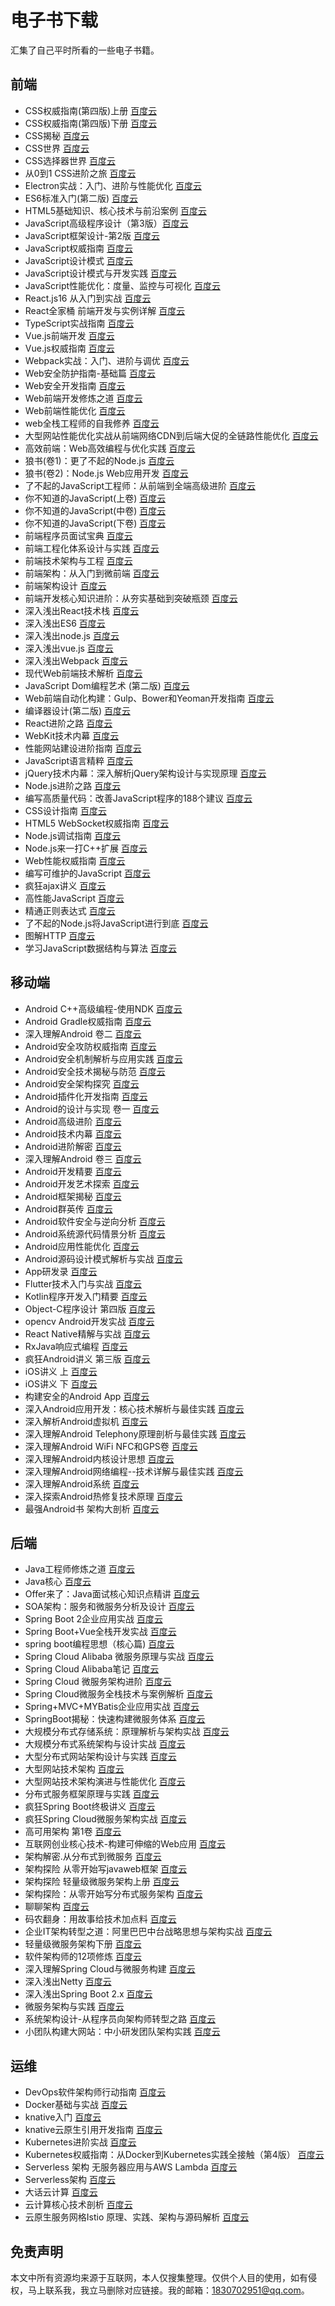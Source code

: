# 电子书下载
汇集了自己平时所看的一些电子书籍。

## 前端
* CSS权威指南(第四版)上册 [百度云](https://pan.baidu.com/s/17HaWe7u4ao4otTcv_OgMVQ?pwd=0e26)
* CSS权威指南(第四版)下册 [百度云](https://pan.baidu.com/s/1DRp-8GpRH39TEFIoPmGMsw?pwd=ujwx)
* CSS揭秘 [百度云](https://pan.baidu.com/s/140eB733Ld7p8PpTY5yNGdw?pwd=1cdj)
* CSS世界 [百度云](https://pan.baidu.com/s/1tX1TuqZy5Y12lsPXWWwNrQ?pwd=hbv7)
* CSS选择器世界 [百度云](https://pan.baidu.com/s/1EICiPocf10g3jitWfSCBQw?pwd=ngja)
* 从0到1 CSS进阶之旅 [百度云](https://pan.baidu.com/s/1jozUBllbiHyntKYkm9QsCQ?pwd=2l11)
* Electron实战：入门、进阶与性能优化 [百度云](https://pan.baidu.com/s/1dXEAiEDVX5T_l_9WlUT4fA?pwd=9yp2)
* ES6标准入门(第二版) [百度云](https://pan.baidu.com/s/1uBS1mH3crOf6vftrMW4rJg?pwd=4wax)
* HTML5基础知识、核心技术与前沿案例 [百度云](https://pan.baidu.com/s/1f7zL6GURwua2iy_nqdt1Bw?pwd=928k)
* JavaScript高级程序设计（第3版）[百度云](https://pan.baidu.com/s/1SUdSA73b6ZtjgYIPSAzLJg?pwd=wzef)
* JavaScript框架设计-第2版 [百度云](https://pan.baidu.com/s/1SfC0hywQJ8yVUX4YR6JYoA?pwd=mpvh)
* JavaScript权威指南 [百度云](https://pan.baidu.com/s/1n8AVJgZIUmQnxujgjgPABw?pwd=2cga)
* JavaScript设计模式 [百度云](https://pan.baidu.com/s/1TzzCcwG6F1r2ch8Q6kWkZQ?pwd=5v63)
* JavaScript设计模式与开发实践 [百度云](https://pan.baidu.com/s/190wm1O3wyzZIvq0uMMfEhw?pwd=kmtj)
* JavaScript性能优化：度量、监控与可视化 [百度云](https://pan.baidu.com/s/1ICfNQRVVGZ5fx8vGuvTZMg?pwd=geqd)
* React.js16 从入门到实战 [百度云](https://pan.baidu.com/s/1bqwukN_4gjE05zkjEq4EJg?pwd=cgp9)
* React全家桶 前端开发与实例详解 [百度云](https://pan.baidu.com/s/16jtBgUk8IV0OyZbBrh3kwg?pwd=zop8)
* TypeScript实战指南 [百度云](https://pan.baidu.com/s/1qcbVyXBDxqN6FwBR5cSoOQ?pwd=mopg)
* Vue.js前端开发 [百度云](https://pan.baidu.com/s/1RlNqjSXIhSBkGs3_b_Ydhw?pwd=plxu)
* Vue.js权威指南 [百度云](https://pan.baidu.com/s/1QBnxTqs7M41fI3w4EdB6eg?pwd=209j)
* Webpack实战：入门、进阶与调优 [百度云](https://pan.baidu.com/s/1SeIzLgRgKVllETk-43gkPg?pwd=ps92)
* Web安全防护指南-基础篇 [百度云](https://pan.baidu.com/s/1xBXTpjFKg5srcnGJgNEBAA?pwd=kna8)
* Web安全开发指南 [百度云](https://pan.baidu.com/s/12A7_bAT9kts2kCFcvSBngA?pwd=8u5f)
* Web前端开发修炼之道 [百度云](https://pan.baidu.com/s/18km1900RfWUVtqq4B4P2BA?pwd=2ua4)
* Web前端性能优化 [百度云](https://pan.baidu.com/s/1w2aRAYjOlzDpK1P9s7DRZg?pwd=ycff)
* web全栈工程师的自我修养 [百度云](https://pan.baidu.com/s/1yn9PnQyriizerj9w0s6z-Q?pwd=sz3i)
* 大型网站性能优化实战从前端网络CDN到后端大促的全链路性能优化 [百度云](https://pan.baidu.com/s/1G72NZ3uOkJmAqwyGSZaFkA?pwd=sgh4)
* 高效前端：Web高效编程与优化实践 [百度云](https://pan.baidu.com/s/14VDZYAF4ayqoyxlevTCCcQ?pwd=cow7)
* 狼书(卷1)：更了不起的Node.js [百度云](https://pan.baidu.com/s/1DGuw7RzMWSIifvAsmiPhAg?pwd=x0lk)
* 狼书(卷2)：Node.js Web应用开发 [百度云](https://pan.baidu.com/s/1sP_ypdTIfuK28tERp7gptQ?pwd=bxod) 
* 了不起的JavaScript工程师：从前端到全端高级进阶 [百度云](https://pan.baidu.com/s/1OnDuRYJDBLCWSx5e8Nac-g?pwd=0lne)
* 你不知道的JavaScript(上卷) [百度云](https://pan.baidu.com/s/1uYFIcfzHmPlZZhFP1x8x3Q?pwd=1yhr)
* 你不知道的JavaScript(中卷) [百度云](https://pan.baidu.com/s/19zJJoIxAWI5QyDpb6o1EWw?pwd=kug4)
* 你不知道的JavaScript(下卷) [百度云](https://pan.baidu.com/s/1IciAJQ4CZDuzLAdie_9vMg?pwd=muyk)
* 前端程序员面试宝典 [百度云](https://pan.baidu.com/s/1riviEMS2FDERS3EQ3yuHug?pwd=mpau)
* 前端工程化体系设计与实践 [百度云](https://pan.baidu.com/s/1DLcKE5lN_RxvDzr2Ve9dVg?pwd=5yu0)
* 前端技术架构与工程 [百度云](https://pan.baidu.com/s/1DZdaPEJO_1XlfIl4sPTXgQ?pwd=j6ev)
* 前端架构：从入门到微前端 [百度云](https://pan.baidu.com/s/1HkUnfohkImhcjc5acgCHHA?pwd=lfqn)
* 前端架构设计 [百度云](https://pan.baidu.com/s/19LY7UCN4aC1Klze7z3kZXw?pwd=tlvf)
* 前端开发核心知识进阶：从夯实基础到突破瓶颈 [百度云](https://pan.baidu.com/s/1-GPZ9eQGypY3PqUIFtT7yg?pwd=wepj)
* 深入浅出React技术栈 [百度云](https://pan.baidu.com/s/1fXjRbLrbc3Skt5V2TiSh1w?pwd=5q65)
* 深入浅出ES6 [百度云](https://pan.baidu.com/s/1qxgCELSUd208tEWP3ylnIQ?pwd=esh8)
* 深入浅出node.js [百度云](https://pan.baidu.com/s/1zNGj5UoI5yws_SF3JxMtaw?pwd=8qlu)
* 深入浅出vue.js [百度云](https://pan.baidu.com/s/1lsmA061mcHa7Ak69_0-6zA?pwd=mck2)
* 深入浅出Webpack [百度云](https://pan.baidu.com/s/1VB0HDpZ_VA9F0z2aiOyktA?pwd=3ow0)
* 现代Web前端技术解析 [百度云](https://pan.baidu.com/s/1Y-mxAWK1rVjLv3V3tPsTwQ?pwd=bqe9)
* JavaScript Dom编程艺术 (第二版)  [百度云](https://pan.baidu.com/s/1h7x6f9TMJDKl6TIZZ9T9Cw?pwd=o1hr)
* Web前端自动化构建：Gulp、Bower和Yeoman开发指南 [百度云](https://pan.baidu.com/s/1Q-_pTZgV7YeckAbXrtpzlw?pwd=p044)
* 编译器设计(第二版) [百度云](https://pan.baidu.com/s/1rXitpq8-Tc3PsOn6Kpvj3Q?pwd=eej3)
* React进阶之路 [百度云](https://pan.baidu.com/s/1BQroV5J8YeDt3ngtxFrq2w?pwd=q32x)
* WebKit技术内幕 [百度云](https://pan.baidu.com/s/1Ynf2_ituq0U6bRmBhtcgZg?pwd=gzvq)
* 性能网站建设进阶指南 [百度云](https://pan.baidu.com/s/1D64vcwbF0yMzfOMQbSn0_g?pwd=or0n)
* JavaScript语言精粹 [百度云](https://pan.baidu.com/s/1qlv4TTKZqYpG9jxeTI1bnw?pwd=voum)
* jQuery技术内幕：深入解析jQuery架构设计与实现原理 [百度云](https://pan.baidu.com/s/1W1m8cDCjucWJSoBySPfsiA?pwd=teg5)
* Node.js进阶之路 [百度云](https://pan.baidu.com/s/1_lEmiHPcVtpsTOM55rhgVg?pwd=69dr)
* 编写高质量代码：改善JavaScript程序的188个建议 [百度云](https://pan.baidu.com/s/1VFFf8P--svf2SLpn2xt90A?pwd=yfe0)
* CSS设计指南 [百度云](https://pan.baidu.com/s/1k8L8DGguW84d5uBbHKYXuw?pwd=gqki)
* HTML5 WebSocket权威指南 [百度云](https://pan.baidu.com/s/1RIGFAYISnLt9ZXjCd9SMOw?pwd=ej24)
* Node.js调试指南 [百度云](https://pan.baidu.com/s/1oeaDRXa8BcHjIIZtY6Wh6A?pwd=w1cs)
* Node.js来一打C++扩展 [百度云](https://pan.baidu.com/s/1iSzlxG4ihqEWs6qWIIQi4w?pwd=udum)
* Web性能权威指南 [百度云](https://pan.baidu.com/s/194cC9YrkyqBAuXzdxNhjRQ?pwd=smp9)
* 编写可维护的JavaScript [百度云](https://pan.baidu.com/s/1kWFbAB3Xmi_OWhdKoj3BIg?pwd=59s7)
* 疯狂ajax讲义 [百度云](https://pan.baidu.com/s/1XLkuIaJ4qpCobeHtnv78RA?pwd=yzm1)
* 高性能JavaScript [百度云](https://pan.baidu.com/s/1J-rDbTbOb1URlWdYeoE1CQ?pwd=i6iv)
* 精通正则表达式 [百度云](https://pan.baidu.com/s/1Zax96kTenZAUbTOxEmN1MQ?pwd=x3ex)
* 了不起的Node.js将JavaScript进行到底 [百度云](https://pan.baidu.com/s/1DorbNwvEfmEm0xJcMCJi5A?pwd=nu13)
* 图解HTTP [百度云](https://pan.baidu.com/s/1H3OvwDYc-kNu7YvyEuZGaw?pwd=cwu9)
* 学习JavaScript数据结构与算法 [百度云](https://pan.baidu.com/s/1UQT3tkHtjesaBxx9ZXcQcA?pwd=g1ee)

## 移动端
* Android C++高级编程-使用NDK [百度云](https://pan.baidu.com/s/1JaA0BajHGm-1Drkj-gFygA?pwd=nrl0)
* Android Gradle权威指南 [百度云](https://pan.baidu.com/s/13o5Oq5zw30_ZYK371wt1Uw?pwd=gxfy)
* 深入理解Android 卷二 [百度云](https://pan.baidu.com/s/1Hzg5mqG4blKJfEEn7Z1e4Q?pwd=74n6)
* Android安全攻防权威指南 [百度云](https://pan.baidu.com/s/1aEZKB5bFsH7CbCXgL3fVQA?pwd=owr9)
* Android安全机制解析与应用实践 [百度云](https://pan.baidu.com/s/1vNSoJGWhm0TTkB1WxaW7-A?pwd=fwn5)
* Android安全技术揭秘与防范 [百度云](https://pan.baidu.com/s/1MkBVMq5-wnMJ_fvdKtw2Cw?pwd=11zy)
* Android安全架构探究 [百度云](https://pan.baidu.com/s/1xIutaC_Q9e9-jNRS7n5y5w?pwd=gvxd)
* Android插件化开发指南 [百度云](https://pan.baidu.com/s/19Ew6p36XpBSFfzAdCasUPw?pwd=eox2)
* Android的设计与实现 卷一 [百度云](https://pan.baidu.com/s/1eyFJ8XZk62lLzosTpOajbg?pwd=8gf5)
* Android高级进阶 [百度云](https://pan.baidu.com/s/1F1m9KosMQQy331niXMT3OA?pwd=q7p2)
* Android技术内幕 [百度云](https://pan.baidu.com/s/16TZoBbHv3brZx6os7d9Eqw?pwd=cqyt)
* Android进阶解密 [百度云]( https://pan.baidu.com/s/1Ug_GPKuLDODugNK2V_0TMQ?pwd=29cv)
* 深入理解Android 卷三 [百度云](https://pan.baidu.com/s/1XQoh0klrB6JGFw7bFls0CQ?pwd=sgv4)
* Android开发精要 [百度云](https://pan.baidu.com/s/1HWnkLsQ5ptP-Lm1ihwrHwA?pwd=gtho)
* Android开发艺术探索 [百度云](https://pan.baidu.com/s/1SvyGo2fcf_C9R6s5z8ZXnA?pwd=23q4)
* Android框架揭秘 [百度云](https://pan.baidu.com/s/1x-kjgFUq63Pxad80KUfpaw?pwd=x2f7)
* Android群英传 [百度云](https://pan.baidu.com/s/1oVUGK6cWE5SBSmB77HAqAA?pwd=d6nc)
* Android软件安全与逆向分析 [百度云](https://pan.baidu.com/s/1vE0DLHeX6kD4PG5HfdNtXg?pwd=qgk8)
* Android系统源代码情景分析 [百度云](https://pan.baidu.com/s/1Rkk093L8hsy--coA7rujew?pwd=dgnp)
* Android应用性能优化 [百度云](https://pan.baidu.com/s/1xVmZ3T3TBN2taBeNeM4QCg?pwd=pjep)
* Android源码设计模式解析与实战 [百度云](https://pan.baidu.com/s/1eDRkLtTc6hOAGHn9s3oKiQ?pwd=dyv9)
* App研发录 [百度云](https://pan.baidu.com/s/1pZtYCzMkbEBG6bZgQMOFYg?pwd=jwnl)
* Flutter技术入门与实战 [百度云](https://pan.baidu.com/s/1uiNnlZeZ0uXNX2EVjQgwvA?pwd=017j)
* Kotlin程序开发入门精要 [百度云](https://pan.baidu.com/s/12YbNHmmJd0jA7IqCKl6Fwg?pwd=83s2)
* Object-C程序设计 第四版 [百度云](https://pan.baidu.com/s/1AnFwgiuGDwrCQ30eeUGo0Q?pwd=x4yg)
* opencv Android开发实战 [百度云](https://pan.baidu.com/s/13tzsSSHDgJ-HZo62IwKLXQ?pwd=34ai)
* React Native精解与实战 [百度云](https://pan.baidu.com/s/1VULftoZ43PeKC6YlFOTfVQ?pwd=w0xq)
* RxJava响应式编程 [百度云](https://pan.baidu.com/s/1AHWauBY1GVBomsqVZNM5vg?pwd=k3x7)
* 疯狂Android讲义 第三版 [百度云](https://pan.baidu.com/s/1Ye9cD8DYH0aBwAnB6sg44g?pwd=zmd8)
* iOS讲义 上 [百度云](https://pan.baidu.com/s/13RQUhWeCWc9ZmxAaiKLvqA?pwd=4qjk)
* iOS讲义 下 [百度云](https://pan.baidu.com/s/1gJw0wKjIQ8ofPcl0ecU9gw?pwd=q79b)
* 构建安全的Android App [百度云](https://pan.baidu.com/s/1YoVuy72jK4lLhxgs0EDmig?pwd=y3ii)
* 深入Android应用开发：核心技术解析与最佳实践 [百度云](https://pan.baidu.com/s/1EUmX0ZO7gxiVvRQFGZcIcg?pwd=5apm)
* 深入解析Android虚拟机 [百度云](https://pan.baidu.com/s/1IsFpZlevSFG_LFiHbsxCEQ?pwd=y1d5)
* 深入理解Android Telephony原理剖析与最佳实践 [百度云](https://pan.baidu.com/s/1mSEXlMujhl5vhi-14DVpYQ?pwd=0j8l)
* 深入理解Android WiFi NFC和GPS卷 [百度云](https://pan.baidu.com/s/189HPyRVWUHI94PJiTZ-L1g?pwd=r7s5)
* 深入理解Android内核设计思想 [百度云](https://pan.baidu.com/s/1BUy13KSLiPhKHQyuyi6RQA?pwd=xvbd)
* 深入理解Android网络编程--技术详解与最佳实践 [百度云](https://pan.baidu.com/s/1kYyYrAC4QezELuNSu_qMkA?pwd=pbd4)
* 深入理解Android系统 [百度云](https://pan.baidu.com/s/1Yp06Qzsmx0Krk81hxquMNA?pwd=5e7w)
* 深入探索Android热修复技术原理 [百度云](https://pan.baidu.com/s/1cCUpdILRGonkeI23PWma_Q?pwd=1sz2)
* 最强Android书 架构大剖析 [百度云](https://pan.baidu.com/s/1w6bXlNjEaA7mmvXR3_SV8w?pwd=po8o)

## 后端
* Java工程师修炼之道 [百度云](https://pan.baidu.com/s/1S1fZ9J_2_DiF-zUAxMziCA?pwd=w6mw)
* Java核心 [百度云](https://pan.baidu.com/s/1QF6QtIYXUYIyuqSlDk_SlQ?pwd=fb5i)
* Offer来了：Java面试核心知识点精讲 [百度云](https://pan.baidu.com/s/1hhbUkIJ13m3lLOe2ndjVoA?pwd=umli)
* SOA架构：服务和微服务分析及设计 [百度云](https://pan.baidu.com/s/1G1xoXcK2FQZpdUaxFmWbtQ?pwd=w8hp)
* Spring Boot 2企业应用实战 [百度云](https://pan.baidu.com/s/13D_WSdY14LpXx3SOy6gC5w?pwd=2kkw)
* Spring Boot+Vue全栈开发实战 [百度云](https://pan.baidu.com/s/1fYS7mg9EBH6es6F3ELkEOA?pwd=42w0)
* spring boot编程思想（核心篇) [百度云](https://pan.baidu.com/s/1De2nxVgrTI4GQcEhH0v_fw?pwd=yd8i)
* Spring Cloud Alibaba 微服务原理与实战 [百度云](https://pan.baidu.com/s/1vnwDV8VMFLuzPB1HCJA9qg?pwd=bw2v)
* Spring Cloud Alibaba笔记 [百度云](https://pan.baidu.com/s/1Fh-W1IQr87J1t7PW_jRO5Q?pwd=x368)
* Spring Cloud 微服务架构进阶 [百度云](https://pan.baidu.com/s/1WBbZpmS7bhQGXTdyMomcgA?pwd=ipyp)
* Spring Cloud微服务全栈技术与案例解析 [百度云](https://pan.baidu.com/s/1tGCl_PylofppqUo8s87wcA?pwd=c31q)
* Spring+MVC+MYBatis企业应用实战 [百度云](https://pan.baidu.com/s/1Ls9TkCBQAPhH8e9VkdqWag?pwd=ehr9)
* SpringBoot揭秘：快速构建微服务体系 [百度云](https://pan.baidu.com/s/1V8hXA1UVp5b5UkR5MlNaqQ?pwd=i3c8)
* 大规模分布式存储系统：原理解析与架构实战 [百度云](https://pan.baidu.com/s/1LPgL_T9grgvijc-Olg6eyA?pwd=rdt4)
* 大规模分布式系统架构与设计实战 [百度云](https://pan.baidu.com/s/1wQl6oN-HW6FsxA9X6K74Vg?pwd=65bj)
* 大型分布式网站架构设计与实践 [百度云](https://pan.baidu.com/s/1VUqfPxkrWMrOF5seZhD2cg?pwd=2u3s)
* 大型网站技术架构 [百度云](https://pan.baidu.com/s/1qFTclioE38c667WQVDDfPA?pwd=ilcc)
* 大型网站技术架构演进与性能优化 [百度云](https://pan.baidu.com/s/1-S-gqceggtJK_RqJGyGvQA?pwd=zlot)
* 分布式服务框架原理与实践 [百度云](https://pan.baidu.com/s/1K8u1Kx5EL9A44mN1qMcwYQ?pwd=c1o2)
* 疯狂Spring Boot终极讲义 [百度云](https://pan.baidu.com/s/1zQHBDJ-2zevst3pF2AgpiA?pwd=66rf)
* 疯狂Spring Cloud微服务架构实战 [百度云](https://pan.baidu.com/s/1DBY5YQVv3KH2-plTI24lfQ?pwd=dj3k)
* 高可用架构  第1卷 [百度云](https://pan.baidu.com/s/1uFJ9uGviYpqjUJU9idwXnw?pwd=7sbi)
* 互联网创业核心技术-构建可伸缩的Web应用 [百度云](https://pan.baidu.com/s/1mEM78PedEPghBGt7C0NyDg?pwd=xxin)
* 架构解密.从分布式到微服务 [百度云](https://pan.baidu.com/s/18SShG4LY9Z95lyyrmJm3pA?pwd=7tpf)
* 架构探险 从零开始写javaweb框架 [百度云](https://pan.baidu.com/s/1hElLzLJTxKfQytTgc3M62g?pwd=sajl)
* 架构探险 轻量级微服务架构上册 [百度云](https://pan.baidu.com/s/14KiIkZyn4PHLiQuvMaNk8w?pwd=ibtx)
* 架构探险：从零开始写分布式服务架构 [百度云](https://pan.baidu.com/s/1Ti5jBffIKUPnSST9nRJwDQ?pwd=vo2x)
* 聊聊架构 [百度云](https://pan.baidu.com/s/1mp5yhEtd7g8aatdV3W6-_w?pwd=pfy9)
* 码农翻身：用故事给技术加点料 [百度云](https://pan.baidu.com/s/1IFBvwcsKEBgvf3VuKI4ybg?pwd=gvpo)
* 企业IT架构转型之道：阿里巴巴中台战略思想与架构实战 [百度云](https://pan.baidu.com/s/1qb61FGilDxHPYtfh52SlQA?pwd=swf2)
* 轻量级微服务架构下册 [百度云](https://pan.baidu.com/s/13m8GaK7p5iQw3_4o8tVu9w?pwd=k9d9)
* 软件架构师的12项修炼 [百度云](https://pan.baidu.com/s/1XGHicZRlYpt9RWCojfz93A?pwd=g13q)
* 深入理解Spring Cloud与微服务构建 [百度云](https://pan.baidu.com/s/1_zr9HNSZqTJtCMU1WAeEJA?pwd=g3k9)
* 深入浅出Netty [百度云](https://pan.baidu.com/s/16dMMnE-Yjnds2aRIMbdrTA?pwd=dlwf)
* 深入浅出Spring Boot 2.x [百度云](https://pan.baidu.com/s/1Y1bWt3tYyVjfzvweXjKhWg?pwd=7234)
* 微服务架构与实践 [百度云](https://pan.baidu.com/s/1NRCTgwm85OEQCsozZiVO7w?pwd=649h)
* 系统架构设计-从程序员向架构师转型之路 [百度云](https://pan.baidu.com/s/1jfzp4w71wbFyV32nyU67iw?pwd=atmt)
* 小团队构建大网站：中小研发团队架构实践 [百度云](https://pan.baidu.com/s/1lbSALy7qL6RasD6qEWXa8w?pwd=eutz)



## 运维
* DevOps软件架构师行动指南 [百度云](https://pan.baidu.com/s/1JUq5ZkIFqRXTjoeDcPv9Iw?pwd=199c)
* Docker基础与实战 [百度云](https://pan.baidu.com/s/1bXCUpAo12Ex_LK_y47T_RQ?pwd=bs6w)
* knative入门 [百度云](https://pan.baidu.com/s/1A5P_H4HJ7_d1_z0qibdMiw?pwd=85no)
* knative云原生引用开发指南 [百度云](https://pan.baidu.com/s/1VDpP4FzuL5oWeM7RCjLmEA?pwd=ubkx)
* Kubernetes进阶实战 [百度云](https://pan.baidu.com/s/1GAlPLj2wtxLEfbZE-adIeg?pwd=hsn2)
* Kubernetes权威指南：从Docker到Kubernetes实践全接触（第4版） [百度云](https://pan.baidu.com/s/1NpTINwXkVHQLEuA580enAQ?pwd=30wj)
* Serverless 架构 无服务器应用与AWS Lambda [百度云](https://pan.baidu.com/s/1ZdKL4GqXn7NQP4W_XDRzJA?pwd=mgpa)
* Serverless架构 [百度云](https://pan.baidu.com/s/1eRz71-sE78vJfxbBv4J_pw?pwd=mk22)
* 大话云计算 [百度云](https://pan.baidu.com/s/1cH3UbX3DWZOwPUfzoE2DOQ?pwd=xlfa)
* 云计算核心技术剖析 [百度云](https://pan.baidu.com/s/16wkbxxx74AE2VqA602VQQQ?pwd=sask)
* 云原生服务网格Istio  原理、实践、架构与源码解析 [百度云](https://pan.baidu.com/s/1N4y69pMiX7QIJ1Pe6fsGtg?pwd=nsur)



## 免责声明
本文中所有资源均来源于互联网，本人仅搜集整理。仅供个人目的使用，如有侵权，马上联系我，我立马删除对应链接。我的邮箱：1830702951@qq.com。 